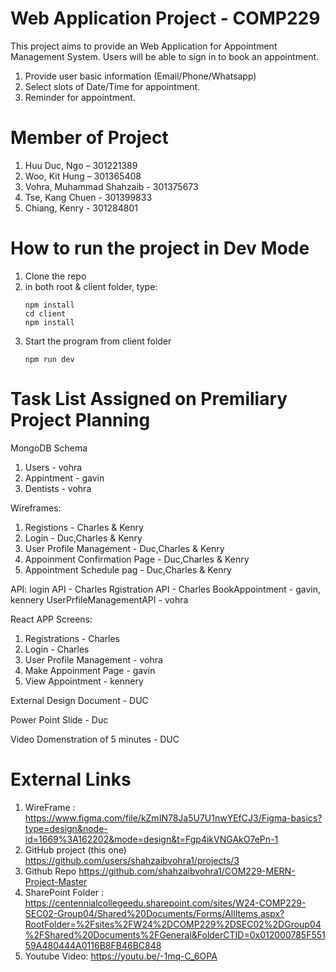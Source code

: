 # Web Application Project - COMP229 

This project aims to provide an Web Application for Appointment Management System. 
Users will be able to sign in to book an appointment.

  1. Provide user basic information (Email/Phone/Whatsapp)
  2. Select slots of Date/Time for appointment. 
  3. Reminder for appointment. 



# Member of Project

  1. Huu Duc, Ngo – 301221389
  2. Woo, Kit Hung – 301365408
  3. Vohra, Muhammad Shahzaib - 301375673
  4. Tse, Kang Chuen - 301399833
  5. Chiang, Kenry - 301284801



# How to run the project in Dev Mode
  1. Clone the repo
  2. in both root & client folder, type:
     ```
     npm install
     cd client
     npm install
     ```
  3. Start the program from client folder
     ```
     npm run dev
     ```

# Task List Assigned on Premiliary Project Planning

MongoDB Schema
  1. Users - vohra 
  3. Appintment - gavin
  4. Dentists - vohra

Wireframes:
  1. Registions - Charles & Kenry
  2. Login - Duc,Charles & Kenry
  3. User Profile Management - Duc,Charles & Kenry
  4. Appoinment Confirmation Page - Duc,Charles & Kenry
  5. Appointment Schedule pag - Duc,Charles & Kenry

API:
  login API - Charles
  Rgistration API - Charles
  BookAppointment - gavin, kennery 
  UserPrfileManagementAPI - vohra

React APP Screens:
  1. Registrations - Charles
  2. Login - Charles
  3. User Profile Management - vohra
  4. Make Appoinment Page - gavin
  5. View Appointment - kennery



External Design Document - DUC

Power Point Slide - Duc

Video Domenstration of 5 minutes - DUC



# External Links 
  1. WireFrame : https://www.figma.com/file/kZmIN78Ja5U7U1nwYEfCJ3/Figma-basics?type=design&node-id=1669%3A162202&mode=design&t=Fgp4ikVNGAkO7ePn-1
  2. GitHub project (this one) https://github.com/users/shahzaibvohra1/projects/3
  3. Github Repo https://github.com/shahzaibvohra1/COM229-MERN-Project-Master
  4. SharePoint Folder : https://centennialcollegeedu.sharepoint.com/sites/W24-COMP229-SEC02-Group04/Shared%20Documents/Forms/AllItems.aspx?RootFolder=%2Fsites%2FW24%2DCOMP229%2DSEC02%2DGroup04%2FShared%20Documents%2FGeneral&FolderCTID=0x012000785F55159A480444A0116B8FB46BC848
  5. Youtube Video: https://youtu.be/-1mq-C_6OPA
 
